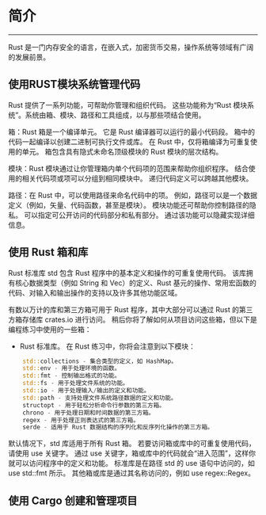 # 简介  

*** 

Rust 是一门内存安全的语言，在嵌入式，加密货币交易，操作系统等领域有广阔的发展前景。
  
## 使用RUST模块系统管理代码
  
Rust 提供了一系列功能，可帮助你管理和组织代码。 这些功能称为“Rust 模块系统”。系统由箱、模块、路径和工具组成，以与那些项结合使用。

箱：Rust 箱是一个编译单元。 它是 Rust 编译器可以运行的最小代码段。 箱中的代码一起编译以创建二进制可执行文件或库。 在 Rust 中，仅将箱编译为可重复使用的单元。 箱包含具有隐式未命名顶级模块的 Rust 模块的层次结构。

模块：Rust 模块通过让你管理箱内单个代码项的范围来帮助你组织程序。 结合使用的相关代码项或项可以分组到相同模块中。 递归代码定义可以跨越其他模块。

路径：在 Rust 中，可以使用路径来命名代码中的项。 例如，路径可以是一个数据定义（例如，矢量、代码函数，甚至是模块）。 模块功能还可帮助你控制路径的隐私。 可以指定可公开访问的代码部分和私有部分。 通过该功能可以隐藏实现详细信息。
  
## 使用 Rust 箱和库
  
Rust 标准库 std 包含 Rust 程序中的基本定义和操作的可重复使用代码。 该库拥有核心数据类型（例如 String 和 Vec<T>）的定义、Rust 基元的操作、常用宏函数的代码、对输入和输出操作的支持以及许多其他功能区域。

有数以万计的库和第三方箱可用于 Rust 程序，其中大部分可以通过 Rust 的第三方箱存储库 crates.io 进行访问。 稍后你将了解如何从项目访问这些箱，但以下是编程练习中使用的一些箱：

- Rust 标准库。 在 Rust 练习中，你将会注意到以下模块：
```rust
    std::collections - 集合类型的定义，如 HashMap。
    std::env - 用于处理环境的函数。
    std::fmt - 控制输出格式的功能。
    std::fs - 用于处理文件系统的功能。
    std::io - 用于处理输入/输出的定义和功能。
    std::path - 支持处理文件系统路径数据的定义和功能。
    structopt - 用于轻松分析命令行参数的第三方箱。
    chrono - 用于处理日期和时间数据的第三方箱。
    regex - 用于处理正则表达式的第三方箱。
    serde - 适用于 Rust 数据结构的序列化和反序列化操作的第三方箱。
```

默认情况下，std 库适用于所有 Rust 箱。 若要访问箱或库中的可重复使用代码，请使用 use 关键字。 通过 use 关键字，箱或库中的代码就会“进入范围”，这样你就可以访问程序中的定义和功能。 标准库是在路径 std 的 use 语句中访问的，如 use std::fmt 所示。 其他箱或库是通过其名称访问的，例如 use regex::Regex。
  
## 使用 Cargo 创建和管理项目
  
